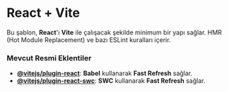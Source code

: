# React + Vite

Bu şablon, **React**'ı **Vite** ile çalışacak şekilde minimum bir yapı sağlar. HMR (Hot Module Replacement) ve bazı ESLint kuralları içerir.

### Mevcut Resmi Eklentiler

- **[@vitejs/plugin-react](https://github.com/vitejs/vite-plugin-react/blob/main/packages/plugin-react/README.md)**: **Babel** kullanarak **Fast Refresh** sağlar.
- **[@vitejs/plugin-react-swc](https://github.com/vitejs/vite-plugin-react-swc)**: **SWC** kullanarak **Fast Refresh** sağlar.
